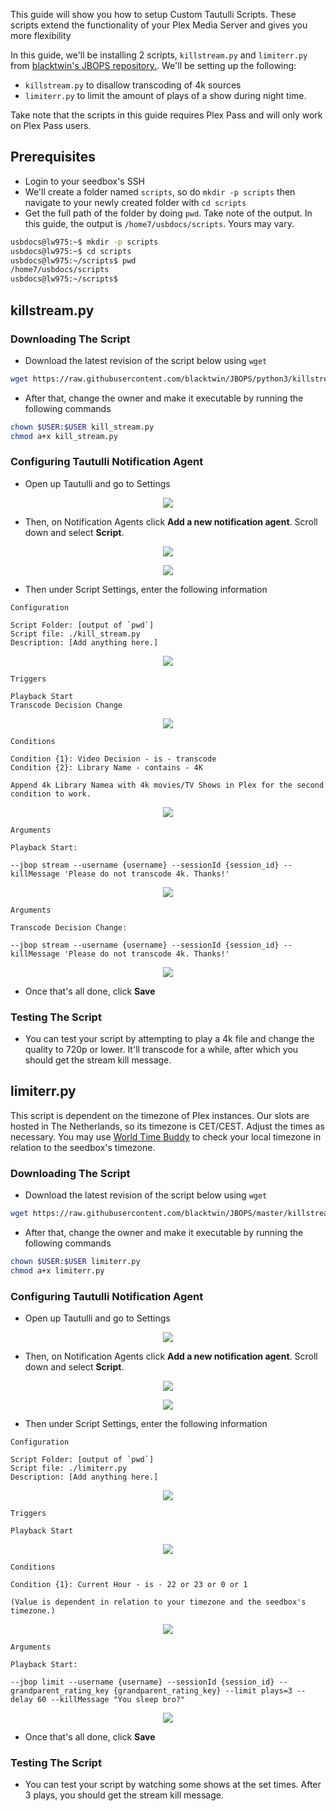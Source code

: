 This guide will show you how to setup Custom Tautulli Scripts. These scripts extend the functionality of your Plex Media Server and gives you more flexibility

In this guide, we'll be installing 2 scripts, `killstream.py` and `limiterr.py` from [blacktwin's JBOPS repository.](https://github.com/blacktwin/JBOPS). We'll be setting up the following:

* `killstream.py` to disallow transcoding of 4k sources
* `limiterr.py` to limit the amount of plays of a show during night time.

<c><p class="callout info">Take note that the scripts in this guide requires Plex Pass and will only work on Plex Pass users.</p></c>

## Prerequisites

* Login to your seedbox's SSH
* We'll create a folder named `scripts`, so do `mkdir -p scripts` then navigate to your newly created folder with `cd scripts`
* Get the full path of the folder by doing `pwd`. Take note of the output. In this guide, the output is `/home7/usbdocs/scripts`. Yours may vary.

```sh
usbdocs@lw975:~$ mkdir -p scripts
usbdocs@lw975:~$ cd scripts
usbdocs@lw975:~/scripts$ pwd
/home7/usbdocs/scripts
usbdocs@lw975:~/scripts$
```

## killstream.py
### Downloading The Script

* Download the latest revision of the script below using `wget`

```sh
wget https://raw.githubusercontent.com/blacktwin/JBOPS/python3/killstream/kill_stream.py
```

* After that, change the owner and make it executable by running the following commands

```sh
chown $USER:$USER kill_stream.py
chmod a+x kill_stream.py
```

### Configuring Tautulli Notification Agent

* Open up Tautulli and go to Settings

<p align="center"><img src="https://docs.usbx.me/uploads/images/gallery/2020-05/image-1590155133634.png"></p>

* Then, on Notification Agents click **Add a new notification agent**. Scroll down and select **Script**.

<p align="center"><img src="https://docs.usbx.me/uploads/images/gallery/2020-05/image-1590322948287.png"></p>
<p align="center"><img src="https://docs.usbx.me/uploads/images/gallery/2020-05/image-1590323078825.png"></p>

* Then under Script Settings, enter the following information

```
Configuration

Script Folder: [output of `pwd`]
Script file: ./kill_stream.py
Description: [Add anything here.]
```

<p align="center"><img src="https://docs.usbx.me/uploads/images/gallery/2020-05/image-1590323393737.png"></p>

```
Triggers

Playback Start
Transcode Decision Change
```

<p align="center"><img src="https://docs.usbx.me/uploads/images/gallery/2020-05/image-1590323476172.png"></p>

```
Conditions

Condition {1}: Video Decision - is - transcode
Condition {2}: Library Name - contains - 4K

Append 4k Library Namea with 4k movies/TV Shows in Plex for the second condition to work.
```

<p align="center"><img src="https://docs.usbx.me/uploads/images/gallery/2020-05/image-1590323614866.png"></p>

```
Arguments

Playback Start:

--jbop stream --username {username} --sessionId {session_id} --killMessage 'Please do not transcode 4k. Thanks!'
```

<p align="center"><img src="https://docs.usbx.me/uploads/images/gallery/2020-05/image-1590323763313.png"></p>

```
Arguments

Transcode Decision Change:

--jbop stream --username {username} --sessionId {session_id} --killMessage 'Please do not transcode 4k. Thanks!'
```

<p align="center"><img src="https://docs.usbx.me/uploads/images/gallery/2020-05/image-1590323861186.png"></p>

* Once that's all done, click **Save**

### Testing The Script

* You can test your script by attempting to play a 4k file and change the quality to 720p or lower. It'll transcode for a while, after which you should get the stream kill message.

## limiterr.py

<c><p class="callout info">This script is dependent on the timezone of Plex instances. Our slots are hosted in The Netherlands, so its timezone is CET/CEST. Adjust the times as necessary. You may use [World Time Buddy](https://www.worldtimebuddy.com/) to check your local timezone in relation to the seedbox's timezone.</p></c>

### Downloading The Script

* Download the latest revision of the script below using `wget`

```sh
wget https://raw.githubusercontent.com/blacktwin/JBOPS/master/killstream/limiterr.py
```

* After that, change the owner and make it executable by running the following commands

```sh
chown $USER:$USER limiterr.py
chmod a+x limiterr.py
```

### Configuring Tautulli Notification Agent

* Open up Tautulli and go to Settings

<p align="center"><img src="https://docs.usbx.me/uploads/images/gallery/2020-05/image-1590155133634.png"></p>

* Then, on Notification Agents click **Add a new notification agent**. Scroll down and select **Script**.

<p align="center"><img src="https://docs.usbx.me/uploads/images/gallery/2020-05/image-1590322948287.png"></p>
<p align="center"><img src="https://docs.usbx.me/uploads/images/gallery/2020-05/image-1590323078825.png"></p>

* Then under Script Settings, enter the following information

```
Configuration

Script Folder: [output of `pwd`]
Script file: ./limiterr.py
Description: [Add anything here.]
```

<p align="center"><img src="https://docs.usbx.me/uploads/images/gallery/2020-05/image-1590324580891.png"></p>

```
Triggers

Playback Start
```

<p align="center"><img src="https://docs.usbx.me/uploads/images/gallery/2020-05/image-1590324679523.png"></p>

```
Conditions

Condition {1}: Current Hour - is - 22 or 23 or 0 or 1

(Value is dependent in relation to your timezone and the seedbox's timezone.)
```

<p align="center"><img src="https://docs.usbx.me/uploads/images/gallery/2020-05/image-1590324783577.png"></p>

```
Arguments

Playback Start:

--jbop limit --username {username} --sessionId {session_id} --grandparent_rating_key {grandparent_rating_key} --limit plays=3 --delay 60 --killMessage "You sleep bro?"
```

<p align="center"><img src="https://docs.usbx.me/uploads/images/gallery/2020-05/image-1590324872494.png"></p>

* Once that's all done, click **Save**

### Testing The Script

* You can test your script by watching some shows at the set times. After 3 plays, you should get the stream kill message.